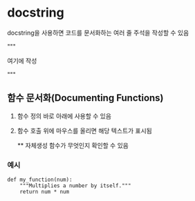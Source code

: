 # docstring
docstring을 사용하면 코드를 문서화하는 여러 줄 주석을 작성할 수 있음

"""

여기에 작성

"""

## 함수 문서화(Documenting Functions)
1. 함수 정의 바로 아래에 사용할 수 있음
2. 함수 호출 위에 마우스를 올리면 해당 텍스트가 표시됨

    ** 자체생성 함수가 무엇인지 확인할 수 있음

### 예시
```
def my_function(num):
    """Multiplies a number by itself."""
    return num * num
```